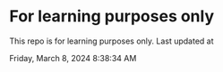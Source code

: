 # For learning purposes only
This repo is for learning purposes only.
Last updated at

Friday, March 8, 2024 8:38:34 AM

